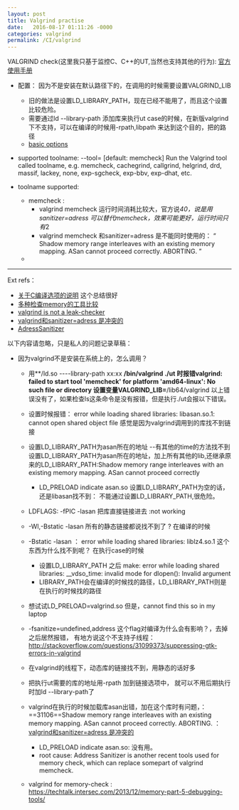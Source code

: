 ```yaml
---
layout: post
title: Valgrind practise
date:   2016-08-17 01:11:26 -0000
categories: valgrind
permalink: /CI/valgrind
---
```


VALGRIND check(这里我只基于监控C、C++的UT,当然也支持其他的行为): [官方使用手册](http://valgrind.org/docs/manual/manual.html)

* 配置： 因为不是安装在默认路径下的，在调用的时候需要设置VALGRIND_LIB
	* 旧的做法是设置LD_LIBRARY_PATH，现在已经不能用了，而且这个设置比较危险。
	* 需要通过ld --library-path 添加库来执行ut case的时候，在新版valgrind下不支持，可以在编译的时候用-rpath,libpath 来达到这个目的，把的路径
	* [basic options](http://valgrind.org/docs/manual/manual-core.html#manual-core.toolopts)

* supported toolname:
	--tool=<toolname> [default: memcheck]
           Run the Valgrind tool called toolname, e.g. memcheck, cachegrind, callgrind,
           helgrind, drd, massif, lackey, none, exp-sgcheck, exp-bbv, exp-dhat, etc.
	
* toolname supported:	
	* memcheck : 
		* valgrind memcheck 运行时间消耗比较大，官方说*40，说是用sanitizer=adress 可以替代memcheck，效果可能更好，运行时间只有*2
		* valgrind memcheck 和sanitizer=adress 是不能同时使用的： “ Shadow memory range interleaves with an existing memory mapping. ASan cannot proceed correctly. ABORTING. ”
	* 

	

---

Ext refs：

* [关于C编译选项的说明](http://duanple.blog.163.com/blog/static/7097176720111141085197/) 这个总结很好
* [多种检查memory的工具比较](https://techtalk.intersec.com/2013/12/memory-part-5-debugging-tools/)
* [valgrind is not a leak-checker](http://maintainablecode.logdown.com/posts/245425-valgrind-is-not-a-leak-checker ) 
* [valgrind和sanitizer=adress 是冲突的](https://sourceforge.net/p/valgrind/mailman/message/35040138/)
* [AdressSanitizer](https://github.com/google/sanitizers/wiki/AddressSanitizer)

以下内容请忽略，只是私人的问题记录草稿：

* 因为valgrind不是安装在系统上的，怎么调用？
	* 用**/ld.so ----library-path xx:xx **/bin/valgrind ./ut 时报错valgrind: failed to start tool 'memcheck' for platform 'amd64-linux': No such file or directory
		设置变量VALGRIND_LIB=**/lib64/valgrind  以上错误没有了，如果检查ls这条命令是没有报错，但是执行./ut会报以下错误。
	
	* 设置时候报错： error while loading shared libraries: libasan.so.1: cannot open shared object file
	感觉是因为valgrind调用到的库找不到链接
	* 设置LD_LIBRARY_PATH为asan所在的地址  --有其他的time的方法找不到
	  设置LD_LIBRARY_PATH为asan所在的地址，加上所有其他的lib,还继承原来的LD_LIBRARY_PATH:Shadow memory range interleaves with an existing memory mapping. ASan cannot proceed correctly
		* LD_PRELOAD indicate asan.so
	  设置LD_LIBRARY_PATH为空的话，还是libasan找不到： 不能通过设置LD_LIBRARY_PATH,很危险。
	* LDFLAGS: -fPIC -lasan 把库直接链接进去 :not working 
	* -Wl,-Bstatic -lasan 所有的静态链接都说找不到了 ? 在编译的时候
	* -Bstatic -lasan ： error while loading shared libraries: liblz4.so.1 这个东西为什么找不到呢？ 在执行case的时候
		* 设置LD_LIBRARY_PATH 之后 make: error while loading shared libraries: __vdso_time: invalid mode for dlopen(): Invalid argument
		* LIBRARY_PATH会在编译的时候找的路径，LD_LIBRARY_PATH则是在执行的时候找的路径
	* 想试试LD_PRELOAD=valgrind.so 但是，cannot find this so in my laptop		
	
	* -fsanitize=undefined,address 这个flag对编译为什么会有影响？，去掉之后居然报错，
	有地方说这个不支持子线程： http://stackoverflow.com/questions/31099373/suppressing-gtk-errors-in-valgrind 

	* 在valgrind的线程下，动态库的链接找不到，用静态的话好多
	
	* 把执行ut需要的库的地址用-rpath 加到链接选项中， 就可以不用后期执行时加ld --library-path了
	* valgrind在执行的时候加载库asan出错，加在这个库时有问题，：==31106==Shadow memory range interleaves with an existing memory mapping. ASan cannot proceed correctly. ABORTING. ： [valgrind和sanitizer=adress 是冲突的](https://sourceforge.net/p/valgrind/mailman/message/35040138/)
		* LD_PRELOAD indicate asan.so: 没有用。
		* root cause: Address Sanitizer is another recent tools used for memory check, which can replace somepart of valgrind memcheck.
	* valgrind for memory-check : https://techtalk.intersec.com/2013/12/memory-part-5-debugging-tools/
		
		
		